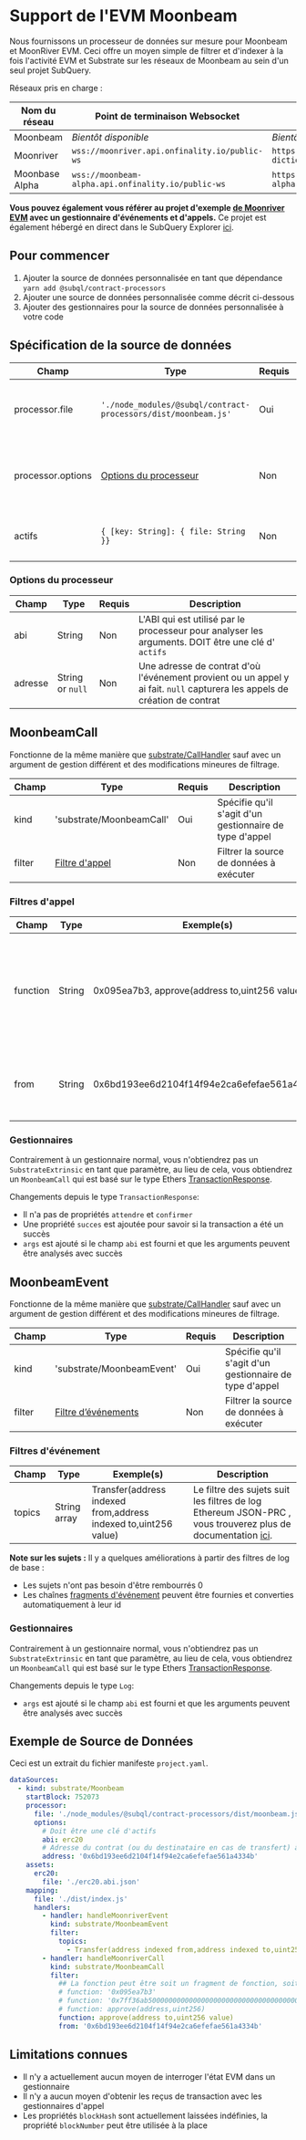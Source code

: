 # Support de l'EVM Moonbeam

Nous fournissons un processeur de données sur mesure pour Moonbeam et MoonRiver EVM. Ceci offre un moyen simple de filtrer et d'indexer à la fois l'activité EVM et Substrate sur les réseaux de Moonbeam au sein d'un seul projet SubQuery.

Réseaux pris en charge :

| Nom du réseau  | Point de terminaison Websocket                     | Point de terminaison du dictionnaire                                 |
| -------------- | -------------------------------------------------- | -------------------------------------------------------------------- |
| Moonbeam       | _Bientôt disponible_                               | _Bientôt disponible_                                                 |
| Moonriver      | `wss://moonriver.api.onfinality.io/public-ws`      | `https://api.subquery.network/sq/subquery/moonriver-dictionary`      |
| Moonbase Alpha | `wss://moonbeam-alpha.api.onfinality.io/public-ws` | `https://api.subquery.network/sq/subquery/moonbase-alpha-dictionary` |

**Vous pouvez également vous référer au projet d'exemple [de Moonriver EVM](https://github.com/subquery/tutorials-moonriver-evm-starter) avec un gestionnaire d'événements et d'appels.** Ce projet est également hébergé en direct dans le SubQuery Explorer [ici](https://explorer.subquery.network/subquery/subquery/moonriver-evm-starter-project).

## Pour commencer

1. Ajouter la source de données personnalisée en tant que dépendance `yarn add @subql/contract-processors`
2. Ajouter une source de données personnalisée comme décrit ci-dessous
3. Ajouter des gestionnaires pour la source de données personnalisée à votre code

## Spécification de la source de données

| Champ             | Type                                                           | Requis | Description                                           |
| ----------------- | -------------------------------------------------------------- | ------ | ----------------------------------------------------- |
| processor.file    | `'./node_modules/@subql/contract-processors/dist/moonbeam.js'` | Oui    | Référence du fichier au code du processeur de données |
| processor.options | [Options du processeur](#processor-options)                    | Non    | Options spécifiques au processeur de Moonbeam         |
| actifs            | `{ [key: String]: { file: String }}`                           | Non    | Un objet de fichiers de ressources externes           |

### Options du processeur

| Champ   | Type             | Requis | Description                                                                                                                |
| ------- | ---------------- | ------ | -------------------------------------------------------------------------------------------------------------------------- |
| abi     | String           | Non    | L'ABI qui est utilisé par le processeur pour analyser les arguments. DOIT être une clé d' `actifs`                         |
| adresse | String or `null` | Non    | Une adresse de contrat d'où l'événement provient ou un appel y ai fait. `null` capturera les appels de création de contrat |

## MoonbeamCall

Fonctionne de la même manière que [substrate/CallHandler](../create/mapping/#call-handler) sauf avec un argument de gestion différent et des modifications mineures de filtrage.

| Champ  | Type                            | Requis | Description                                             |
| ------ | ------------------------------- | ------ | ------------------------------------------------------- |
| kind   | 'substrate/MoonbeamCall'        | Oui    | Spécifie qu'il s'agit d'un gestionnaire de type d'appel |
| filter | [Filtre d'appel](#call-filters) | Non    | Filtrer la source de données à exécuter                 |

### Filtres d'appel

| Champ    | Type   | Exemple(s)                                    | Description                                                                                                                                                                             |
| -------- | ------ | --------------------------------------------- | --------------------------------------------------------------------------------------------------------------------------------------------------------------------------------------- |
| function | String | 0x095ea7b3, approve(address to,uint256 value) | Soit [Signature de fonction](https://docs.ethers.io/v5/api/utils/abi/fragments/#FunctionFragment) chaînes </a> ou la fonction `sighash` pour filtrer la fonction appelée sur le contrat |
| from     | String | 0x6bd193ee6d2104f14f94e2ca6efefae561a4334b    | Une adresse Ethereum qui a envoyé la transaction                                                                                                                                        |

### Gestionnaires

Contrairement à un gestionnaire normal, vous n'obtiendrez pas un `SubstrateExtrinsic` en tant que paramètre, au lieu de cela, vous obtiendrez un `MoonbeamCall` qui est basé sur le type Ethers [TransactionResponse](https://docs.ethers.io/v5/api/providers/types/#providers-TransactionResponse).

Changements depuis le type `TransactionResponse`:

- Il n'a pas de propriétés `attendre` et `confirmer`
- Une propriété `succes` est ajoutée pour savoir si la transaction a été un succès
- `args` est ajouté si le champ `abi` est fourni et que les arguments peuvent être analysés avec succès

## MoonbeamEvent

Fonctionne de la même manière que [substrate/CallHandler](../create/mapping/#event-handler) sauf avec un argument de gestion différent et des modifications mineures de filtrage.

| Champ  | Type                                  | Requis | Description                                             |
| ------ | ------------------------------------- | ------ | ------------------------------------------------------- |
| kind   | 'substrate/MoonbeamEvent'             | Oui    | Spécifie qu'il s'agit d'un gestionnaire de type d'appel |
| filter | [Filtre d’événements](#event-filters) | Non    | Filtrer la source de données à exécuter                 |

### Filtres d'événement

| Champ  | Type         | Exemple(s)                                                      | Description                                                                                                                                              |
| ------ | ------------ | --------------------------------------------------------------- | -------------------------------------------------------------------------------------------------------------------------------------------------------- |
| topics | String array | Transfer(address indexed from,address indexed to,uint256 value) | Le filtre des sujets suit les filtres de log Ethereum JSON-PRC , vous trouverez plus de documentation [ici](https://docs.ethers.io/v5/concepts/events/). |

<b>Note sur les sujets :</b>
Il y a quelques améliorations à partir des filtres de log de base :

- Les sujets n'ont pas besoin d'être rembourrés 0
- Les chaînes [fragments d'événement](https://docs.ethers.io/v5/api/utils/abi/fragments/#EventFragment) peuvent être fournies et converties automatiquement à leur id

### Gestionnaires

Contrairement à un gestionnaire normal, vous n'obtiendrez pas un `SubstrateExtrinsic` en tant que paramètre, au lieu de cela, vous obtiendrez un `MoonbeamCall` qui est basé sur le type Ethers [TransactionResponse](https://docs.ethers.io/v5/api/providers/types/#providers-Log).

Changements depuis le type `Log`:

- `args` est ajouté si le champ `abi` est fourni et que les arguments peuvent être analysés avec succès

## Exemple de Source de Données

Ceci est un extrait du fichier manifeste `project.yaml`.

```yaml
dataSources:
  - kind: substrate/Moonbeam
    startBlock: 752073
    processor:
      file: './node_modules/@subql/contract-processors/dist/moonbeam.js'
      options:
        # Doit être une clé d'actifs
        abi: erc20
        # Adresse du contrat (ou du destinataire en cas de transfert) à filtrer, si `null`, ce sera pour la création du contrat.
        address: '0x6bd193ee6d2104f14f94e2ca6efefae561a4334b'
    assets:
      erc20:
        file: './erc20.abi.json'
    mapping:
      file: './dist/index.js'
      handlers:
        - handler: handleMoonriverEvent
          kind: substrate/MoonbeamEvent
          filter:
            topics:
              - Transfer(address indexed from,address indexed to,uint256 value)
        - handler: handleMoonriverCall
          kind: substrate/MoonbeamCall
          filter:
            ## La fonction peut être soit un fragment de fonction, soit une signature.
            # function: '0x095ea7b3'
            # function: '0x7ff36ab500000000000000000000000000000000000000000000000000000000'
            # function: approve(address,uint256)
            function: approve(address to,uint256 value)
            from: '0x6bd193ee6d2104f14f94e2ca6efefae561a4334b'
```

## Limitations connues

- Il n'y a actuellement aucun moyen de interroger l'état EVM dans un gestionnaire
- Il n'y a aucun moyen d'obtenir les reçus de transaction avec les gestionnaires d'appel
- Les propriétés `blockHash` sont actuellement laissées indéfinies, la propriété `blockNumber` peut être utilisée à la place

